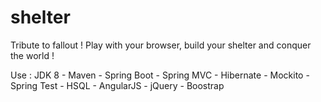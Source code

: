 # shelter
Tribute to fallout ! Play with your browser, build your shelter and conquer the world !

Use : JDK 8 - Maven - Spring Boot - Spring MVC - Hibernate - Mockito - Spring Test - HSQL - AngularJS - jQuery - Boostrap
